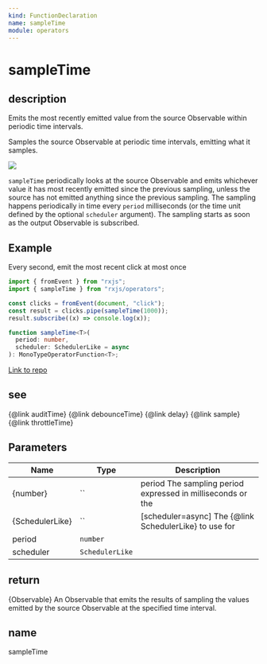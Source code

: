```yaml
---
kind: FunctionDeclaration
name: sampleTime
module: operators
---
```


# sampleTime

## description

Emits the most recently emitted value from the source Observable within
periodic time intervals.

<span class="informal">Samples the source Observable at periodic time
intervals, emitting what it samples.</span>

![](sampleTime.png)

`sampleTime` periodically looks at the source Observable and emits whichever
value it has most recently emitted since the previous sampling, unless the
source has not emitted anything since the previous sampling. The sampling
happens periodically in time every `period` milliseconds (or the time unit
defined by the optional `scheduler` argument). The sampling starts as soon as
the output Observable is subscribed.

## Example

Every second, emit the most recent click at most once

```ts
import { fromEvent } from "rxjs";
import { sampleTime } from "rxjs/operators";

const clicks = fromEvent(document, "click");
const result = clicks.pipe(sampleTime(1000));
result.subscribe((x) => console.log(x));
```

```ts
function sampleTime<T>(
  period: number,
  scheduler: SchedulerLike = async
): MonoTypeOperatorFunction<T>;
```

[Link to repo](https://github.com/ReactiveX/rxjs/blob/master/src/internal/operators/sampleTime.ts#L49-L51)

## see

{@link auditTime}
{@link debounceTime}
{@link delay}
{@link sample}
{@link throttleTime}

## Parameters

| Name            | Type            | Description                                                 |
| --------------- | --------------- | ----------------------------------------------------------- |
| {number}        | ``              | period The sampling period expressed in milliseconds or the |
| {SchedulerLike} | ``              | [scheduler=async] The {@link SchedulerLike} to use for      |
| period          | `number`        |                                                             |
| scheduler       | `SchedulerLike` |                                                             |

## return

{Observable<T>} An Observable that emits the results of sampling the
values emitted by the source Observable at the specified time interval.

## name

sampleTime

